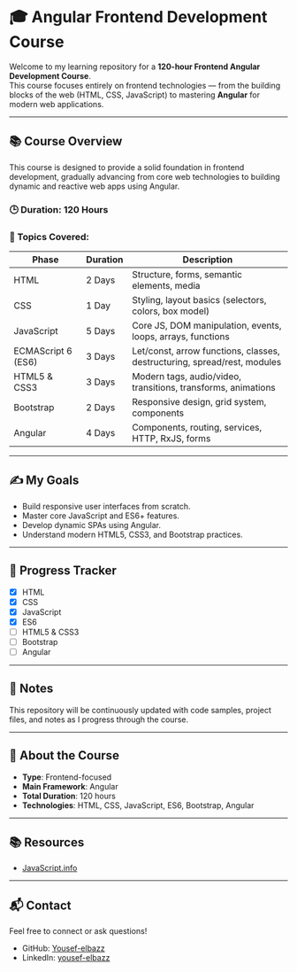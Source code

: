 # 🎓 Angular Frontend Development Course

Welcome to my learning repository for a **120-hour Frontend Angular Development Course**.  
This course focuses entirely on frontend technologies — from the building blocks of the web (HTML, CSS, JavaScript) to mastering **Angular** for modern web applications.

---

## 📚 Course Overview

This course is designed to provide a solid foundation in frontend development, gradually advancing from core web technologies to building dynamic and reactive web apps using Angular.

### 🕒 Duration: 120 Hours  
### 🧠 Topics Covered:

| Phase                 | Duration | Description                                                                 |
|-----------------------|----------|-----------------------------------------------------------------------------|
| HTML                  | 2 Days   | Structure, forms, semantic elements, media                                 |
| CSS                   | 1 Day    | Styling, layout basics (selectors, colors, box model)                      |
| JavaScript            | 5 Days   | Core JS, DOM manipulation, events, loops, arrays, functions                |
| ECMAScript 6 (ES6)    | 3 Days   | Let/const, arrow functions, classes, destructuring, spread/rest, modules   |
| HTML5 & CSS3          | 3 Days   | Modern tags, audio/video, transitions, transforms, animations              |
| Bootstrap             | 2 Days   | Responsive design, grid system, components                                 |
| Angular               | 4 Days   | Components, routing, services, HTTP, RxJS, forms                           |

---

## ✍️ My Goals

- Build responsive user interfaces from scratch.  
- Master core JavaScript and ES6+ features.  
- Develop dynamic SPAs using Angular.  
- Understand modern HTML5, CSS3, and Bootstrap practices.

---

## 🚧 Progress Tracker

- [x] HTML  
- [x] CSS  
- [x] JavaScript  
- [x] ES6  
- [ ] HTML5 & CSS3  
- [ ] Bootstrap  
- [ ] Angular

---

## 📌 Notes

This repository will be continuously updated with code samples, project files, and notes as I progress through the course.

---

## 🔗 About the Course

- **Type**: Frontend-focused  
- **Main Framework**: Angular  
- **Total Duration**: 120 hours  
- **Technologies**: HTML, CSS, JavaScript, ES6, Bootstrap, Angular

---

## 📚 Resources

- [JavaScript.info](https://javascript.info/)

---

## 📬 Contact

Feel free to connect or ask questions!

- GitHub: [Yousef-elbazz](https://github.com/Yousef-elbazz/)  
- LinkedIn: [yousef-elbazz](https://www.linkedin.com/in/yousef-elbazz/)
